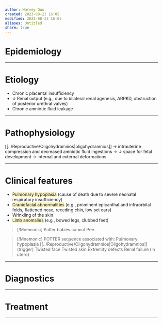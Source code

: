 ```yaml
---
author: Harvey Guo
created: 2023-08-23 16:05
modified: 2023-08-23 16:05
aliases: Untitled
share: true
---
```

# Epidemiology


---
# Etiology
- Chronic placental insufficiency
- ↓ Renal output (e.g., due to bilateral renal agenesis, ARPKD, obstruction of posterior urethral valves)
- Chronic amniotic fluid leakage

---
# Pathophysiology
[[../Reproductive/Oligohydramnios|oligohydramnios]] → intrauterine compression and decreased amniotic fluid ingestions → ↓ space for fetal development → internal and external deformations

---
# Clinical features
- <span style="background:rgba(240, 200, 0, 0.2)">Pulmonary hypoplasia</span> (cause of death due to severe neonatal respiratory insufficiency)
- <span style="background:rgba(240, 200, 0, 0.2)">Craniofacial abnormalities</span> (e.g., prominent epicanthal and infraorbital folds, flattened nose, receding chin, low set ears) 
- Wrinkling of the skin 
- <span style="background:rgba(240, 200, 0, 0.2)">Limb anomalies</span> (e.g., bowed legs, clubbed feet)
>[!Mnemonic] 
>Potter babies cannot Pee.

>[!Mnemonic] 
>POTTER sequence associated with:
>Pulmonary hypoplasia
>[[../Reproductive/Oligohydramnios|Oligohydramnios]] (trigger)
>Twisted face
>Twisted skin
>Extremity defects
>Renal failure (in utero)

---
# Diagnostics


---
# Treatment


---
